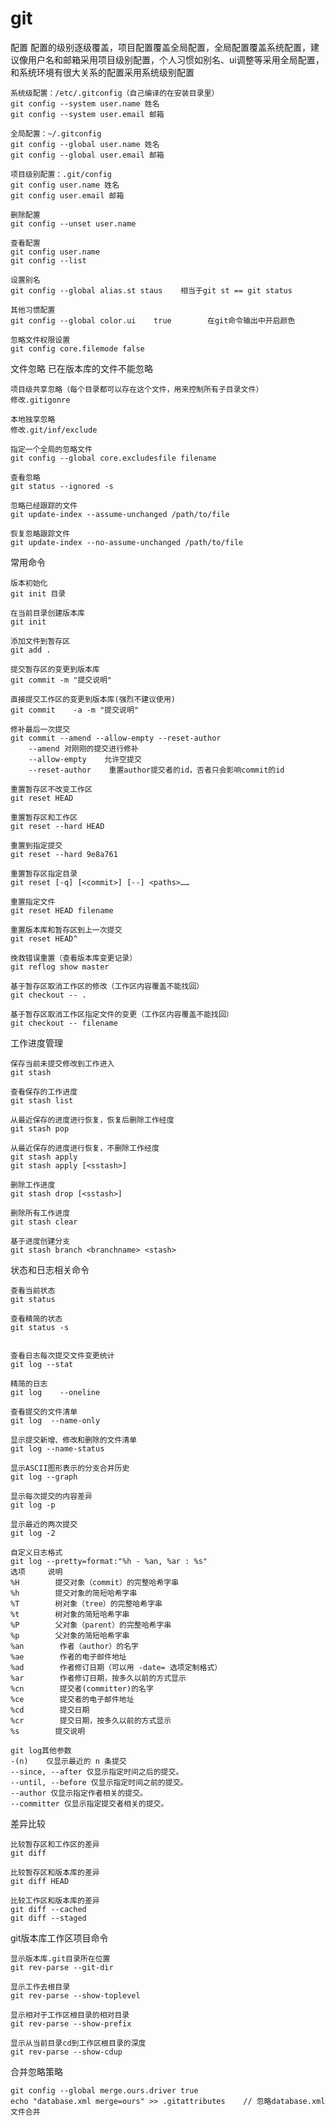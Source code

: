 # git

配置
    配置的级别逐级覆盖，项目配置覆盖全局配置，全局配置覆盖系统配置，建议像用户名和邮箱采用项目级别配置，个人习惯如别名、ui调整等采用全局配置，和系统环境有很大关系的配置采用系统级别配置

    系统级配置：/etc/.gitconfig（自己编译的在安装目录里）
    git config --system user.name 姓名
    git config --system user.email 邮箱

    全局配置：~/.gitconfig
    git config --global user.name 姓名
    git config --global user.email 邮箱

    项目级别配置：.git/config
    git config user.name 姓名
    git config user.email 邮箱

    删除配置
    git config --unset user.name

    查看配置
    git config user.name
    git config --list

    设置别名
    git config --global alias.st staus    相当于git st == git status

    其他习惯配置
    git config --global color.ui    true        在git命令输出中开启颜色

    忽略文件权限设置
    git config core.filemode false

文件忽略
    已在版本库的文件不能忽略

    项目级共享忽略（每个目录都可以存在这个文件，用来控制所有子目录文件）
    修改.gitigonre

    本地独享忽略
    修改.git/inf/exclude

    指定一个全局的忽略文件
    git config --global core.excludesfile filename

    查看忽略
    git status --ignored -s

    忽略已经跟踪的文件
    git update-index --assume-unchanged /path/to/file

    恢复忽略跟踪文件
    git update-index --no-assume-unchanged /path/to/file

常用命令

    版本初始化
    git init 目录

    在当前目录创建版本库
    git init

    添加文件到暂存区
    git add .

    提交暂存区的变更到版本库
    git commit -m "提交说明"

    直接提交工作区的变更到版本库(强烈不建议使用)
    git commit    -a -m "提交说明"

    修补最后一次提交
    git commit --amend --allow-empty --reset-author
        --amend 对刚刚的提交进行修补
        --allow-empty    允许空提交
        --reset-author    重置author提交者的id，否者只会影响commit的id 

    重置暂存区不改变工作区
    git reset HEAD

    重置暂存区和工作区
    git reset --hard HEAD

    重置到指定提交
    git reset --hard 9e8a761

    重置暂存区指定目录
    git reset [-q] [<commit>] [--] <paths>……

    重置指定文件
    git reset HEAD filename

    重置版本库和暂存区到上一次提交
    git reset HEAD^

    挽救错误重置（查看版本库变更记录）
    git reflog show master

    基于暂存区取消工作区的修改（工作区内容覆盖不能找回）
    git checkout -- .

    基于暂存区取消工作区指定文件的变更（工作区内容覆盖不能找回）
    git checkout -- filename

工作进度管理

    保存当前未提交修改到工作进入
    git stash 

    查看保存的工作进度
    git stash list

    从最近保存的进度进行恢复，恢复后删除工作经度
    git stash pop

    从最近保存的进度进行恢复，不删除工作经度
    git stash apply
    git stash apply [<sstash>]

    删除工作进度
    git stash drop [<sstash>]

    删除所有工作进度
    git stash clear

    基于进度创建分支
    git stash branch <branchname> <stash>

状态和日志相关命令

    查看当前状态
    git status

    查看精简的状态
    git status -s


    查看日志每次提交文件变更统计
    git log --stat

    精简的日志
    git log    --oneline

    查看提交的文件清单
    git log  --name-only

    显示提交新增、修改和删除的文件清单
    git log --name-status

    显示ASCII图形表示的分支合并历史
    git log --graph

    显示每次提交的内容差异
    git log -p

    显示最近的两次提交
    git log -2

    自定义日志格式
    git log --pretty=format:"%h - %an, %ar : %s"
    选项     说明
    %H        提交对象（commit）的完整哈希字串
    %h        提交对象的简短哈希字串
    %T        树对象（tree）的完整哈希字串
    %t        树对象的简短哈希字串
    %P        父对象（parent）的完整哈希字串
    %p        父对象的简短哈希字串
    %an        作者（author）的名字
    %ae        作者的电子邮件地址
    %ad        作者修订日期（可以用 -date= 选项定制格式）
    %ar        作者修订日期，按多久以前的方式显示
    %cn        提交者(committer)的名字
    %ce        提交者的电子邮件地址
    %cd        提交日期
    %cr        提交日期，按多久以前的方式显示
    %s        提交说明

    git log其他参数
    -(n)    仅显示最近的 n 条提交
    --since, --after 仅显示指定时间之后的提交。
    --until, --before 仅显示指定时间之前的提交。
    --author 仅显示指定作者相关的提交。
    --committer 仅显示指定提交者相关的提交。    

差异比较

    比较暂存区和工作区的差异
    git diff 

    比较暂存区和版本库的差异
    git diff HEAD

    比较工作区和版本库的差异
    git diff --cached
    git diff --staged

git版本库工作区项目命令

    显示版本库.git目录所在位置
    git rev-parse --git-dir

    显示工作去根目录
    git rev-parse --show-toplevel

    显示相对于工作区根目录的相对目录
    git rev-parse --show-prefix

    显示从当前目录cd到工作区根目录的深度
    git rev-parse --show-cdup

合并忽略策略

	git config --global merge.ours.driver true
    echo "database.xml merge=ours" >> .gitattributes    // 忽略database.xml文件合并